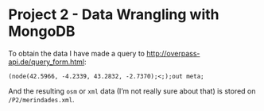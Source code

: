 # Project 2 - Data Wrangling with MongoDB

To obtain the data I have made a query to http://overpass-api.de/query_form.html:

`(node(42.5966, -4.2339, 43.2832, -2.7370);<;);out meta;`

And the resulting `osm` or `xml` data (I’m not really sure about that) is stored on `/P2/merindades.xml`.